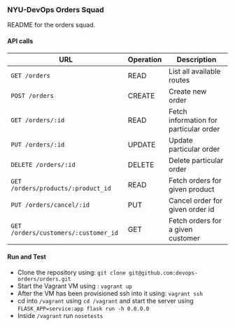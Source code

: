 ### NYU-DevOps Orders Squad

README for the orders squad.

#### API calls
URL | Operation | Description
-- | -- | --
`GET /orders` | READ | List all available routes
`POST /orders` | CREATE | Create new order
`GET /orders/:id` | READ | Fetch information for particular order
`PUT /orders/:id` | UPDATE | Update particular order
`DELETE /orders/:id` | DELETE | Delete particular order
`GET /orders/products/:product_id` | READ | Fetch orders for given product
`PUT /orders/cancel/:id` | PUT | Cancel order for given order id
`GET /orders/customers/:customer_id` | GET | Fetch orders for a given customer

#### Run and Test
- Clone the repository using: `git clone git@github.com:devops-orders/orders.git`
- Start the Vagrant VM using : `vagrant up`
- After the VM has been provisioned ssh into it using: `vagrant ssh`
- cd into `/vagrant` using `cd /vagrant` and start the server using `FLASK_APP=service:app flask run -h 0.0.0.0`
- Inside `/vagrant` run `nosetests`

